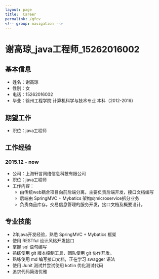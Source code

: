 ```yaml
---
layout: page
title:  Career
permalink: /gfcv
<!-- group: navigation -->
---
```


# 谢高琼_java工程师_15262016002

## 基本信息
- 姓名：谢高琼
- 性别：女
- 电话：15262016002
- 毕业：徐州工程学院 计算机科学与技术专业 本科（2012-2016）

## 期望工作
- 职位：java工程师

## 工作经验

### 2015.12 - now
- 公司：上海轩言网络信息科技有限公司
- 职位：java工程师
- 工作内容：
  - 由传统web耦合项目向前后端分离，主要负责后端开发，接口文档编写
  - 后端由 SpringMVC + Mybatics 架构向microservice拆分业务
  - 负责商品库存，交易信息管理的服务开发，接口文档及概要设计。 

## 专业技能
- 2年java开发经验，熟悉 SpringMVC + Mybatics 框架
- 使用 RESTful 设计风格开发接口
- 掌握 sql 语句编写
- 熟练使用 git 版本控制工具，团队使用 git 协作开发。
- 熟练使用 md 编写接口文档，正在学习 swagger 语法
- 使用 Junit 测试并尝试使用 kotlin 优化测试代码
- 追求代码简洁优雅